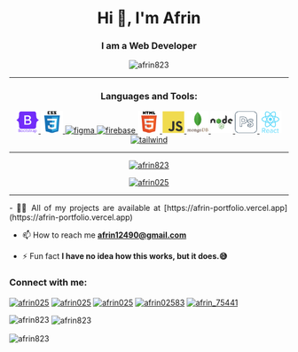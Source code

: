 <h1 align="center">Hi 👋, I'm Afrin</h1>
<h3 align="center">I am a Web Developer</h3>
<p align="center"> <img src="https://komarev.com/ghpvc/?username=afrin823&label=Profile%20views&color=0e75b6&style=flat" alt="afrin823" /> </p>

<hr/>
<h3 align="center" >Languages and Tools:</h3>
<p  align="center"> <a href="https://getbootstrap.com" target="_blank" rel="noreferrer"> <img src="https://raw.githubusercontent.com/devicons/devicon/master/icons/bootstrap/bootstrap-plain-wordmark.svg" alt="bootstrap" width="40" height="40"/> </a> <a href="https://www.w3schools.com/css/" target="_blank" rel="noreferrer"> <img src="https://raw.githubusercontent.com/devicons/devicon/master/icons/css3/css3-original-wordmark.svg" alt="css3" width="40" height="40"/> </a> <a href="https://www.figma.com/" target="_blank" rel="noreferrer"> <img src="https://www.vectorlogo.zone/logos/figma/figma-icon.svg" alt="figma" width="40" height="40"/> </a> <a href="https://firebase.google.com/" target="_blank" rel="noreferrer"> <img src="https://www.vectorlogo.zone/logos/firebase/firebase-icon.svg" alt="firebase" width="40" height="40"/> </a> <a href="https://www.w3.org/html/" target="_blank" rel="noreferrer"> <img src="https://raw.githubusercontent.com/devicons/devicon/master/icons/html5/html5-original-wordmark.svg" alt="html5" width="40" height="40"/> </a> <a href="https://developer.mozilla.org/en-US/docs/Web/JavaScript" target="_blank" rel="noreferrer"> <img src="https://raw.githubusercontent.com/devicons/devicon/master/icons/javascript/javascript-original.svg" alt="javascript" width="40" height="40"/> </a> <a href="https://www.mongodb.com/" target="_blank" rel="noreferrer"> <img src="https://raw.githubusercontent.com/devicons/devicon/master/icons/mongodb/mongodb-original-wordmark.svg" alt="mongodb" width="40" height="40"/> </a> <a href="https://nodejs.org" target="_blank" rel="noreferrer"> <img src="https://raw.githubusercontent.com/devicons/devicon/master/icons/nodejs/nodejs-original-wordmark.svg" alt="nodejs" width="40" height="40"/> </a> <a href="https://www.photoshop.com/en" target="_blank" rel="noreferrer"> <img src="https://raw.githubusercontent.com/devicons/devicon/master/icons/photoshop/photoshop-line.svg" alt="photoshop" width="40" height="40"/> </a> <a href="https://reactjs.org/" target="_blank" rel="noreferrer"> <img src="https://raw.githubusercontent.com/devicons/devicon/master/icons/react/react-original-wordmark.svg" alt="react" width="40" height="40"/> </a> <a href="https://tailwindcss.com/" target="_blank" rel="noreferrer"> <img src="https://www.vectorlogo.zone/logos/tailwindcss/tailwindcss-icon.svg" alt="tailwind" width="40" height="40"/> </a> </p>
<hr/>
<p align="center"> <a href="https://github.com/ryo-ma/github-profile-trophy"><img src="https://github-profile-trophy.vercel.app/?username=afrin823" alt="afrin823" /></a> </p>

<p align="center"> <a href="https://twitter.com/afrin025" target="blank"><img src="https://img.shields.io/twitter/follow/afrin025?logo=twitter&style=for-the-badge" alt="afrin025" /></a> </p>
<hr/>
<div align="justify">
  - 👨‍💻 All of my projects are available at [https://afrin-portfolio.vercel.app](https://afrin-portfolio.vercel.app)

- 📫 How to reach me **afrin12490@gmail.com**

- ⚡ Fun fact **I have no idea how this works, but it does.😅**
</div>











<h3 align="left">Connect with me:</h3>
<p align="left">
<a href="https://twitter.com/afrin025" target="blank"><img align="center" src="https://raw.githubusercontent.com/rahuldkjain/github-profile-readme-generator/master/src/images/icons/Social/twitter.svg" alt="afrin025" height="30" width="40" /></a>
<a href="https://linkedin.com/in/afrin025" target="blank"><img align="center" src="https://raw.githubusercontent.com/rahuldkjain/github-profile-readme-generator/master/src/images/icons/Social/linked-in-alt.svg" alt="afrin025" height="30" width="40" /></a>
<a href="https://fb.com/afrin025" target="blank"><img align="center" src="https://raw.githubusercontent.com/rahuldkjain/github-profile-readme-generator/master/src/images/icons/Social/facebook.svg" alt="afrin025" height="30" width="40" /></a>
<a href="https://instagram.com/afrin02583" target="blank"><img align="center" src="https://raw.githubusercontent.com/rahuldkjain/github-profile-readme-generator/master/src/images/icons/Social/instagram.svg" alt="afrin02583" height="30" width="40" /></a>
<a href="https://discord.gg/afrin_75441" target="blank"><img align="center" src="https://raw.githubusercontent.com/rahuldkjain/github-profile-readme-generator/master/src/images/icons/Social/discord.svg" alt="afrin_75441" height="30" width="40" /></a>
</p>



<p><img align="left" src="https://github-readme-stats.vercel.app/api/top-langs?username=afrin823&show_icons=true&locale=en&layout=compact" alt="afrin823" /></p>

<p>&nbsp;<img align="center" src="https://github-readme-stats.vercel.app/api?username=afrin823&show_icons=true&locale=en" alt="afrin823" /></p>

<p><img align="center" src="https://github-readme-streak-stats.herokuapp.com/?user=afrin823&" alt="afrin823" /></p>
